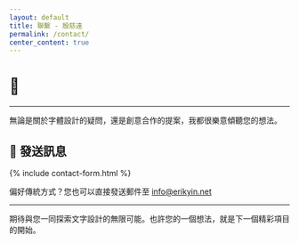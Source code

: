 ```yaml
---
layout: default
title: 聯繫 - 殷慈遠
permalink: /contact/
center_content: true
---
```


# 📮

---

無論是關於字體設計的疑問，還是創意合作的提案，我都很樂意傾聽您的想法。

## 📨 發送訊息

{% include contact-form.html %}

偏好傳統方式？您也可以直接發送郵件至 [info@erikyin.net](mailto:info@erikyin.net)

---

期待與您一同探索文字設計的無限可能。也許您的一個想法，就是下一個精彩項目的開始。
